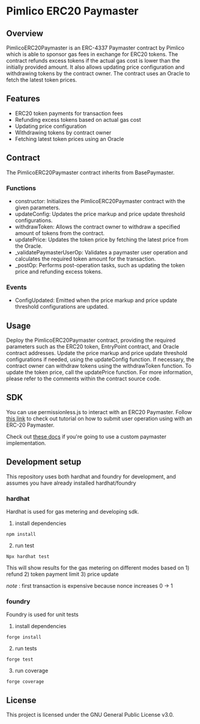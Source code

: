 # Pimlico ERC20 Paymaster
## Overview
PimlicoERC20Paymaster is an ERC-4337 Paymaster contract by Pimlico which is able to sponsor gas fees in exchange for ERC20 tokens. The contract refunds excess tokens if the actual gas cost is lower than the initially provided amount. It also allows updating price configuration and withdrawing tokens by the contract owner. The contract uses an Oracle to fetch the latest token prices.

## Features
- ERC20 token payments for transaction fees
- Refunding excess tokens based on actual gas cost
- Updating price configuration
- Withdrawing tokens by contract owner
- Fetching latest token prices using an Oracle

## Contract
The PimlicoERC20Paymaster contract inherits from BasePaymaster.

### Functions
- constructor: Initializes the PimlicoERC20Paymaster contract with the given parameters.
- updateConfig: Updates the price markup and price update threshold configurations.
- withdrawToken: Allows the contract owner to withdraw a specified amount of tokens from the contract.
- updatePrice: Updates the token price by fetching the latest price from the Oracle.
- _validatePaymasterUserOp: Validates a paymaster user operation and calculates the required token amount for the transaction.
- _postOp: Performs post-operation tasks, such as updating the token price and refunding excess tokens.

### Events
- ConfigUpdated: Emitted when the price markup and price update threshold configurations are updated.

## Usage
Deploy the PimlicoERC20Paymaster contract, providing the required parameters such as the ERC20 token, EntryPoint contract, and Oracle contract addresses.
Update the price markup and price update threshold configurations if needed, using the updateConfig function.
If necessary, the contract owner can withdraw tokens using the withdrawToken function.
To update the token price, call the updatePrice function.
For more information, please refer to the comments within the contract source code.

## SDK
You can use permissionless.js to interact with an ERC20 Paymaster. Follow [this link](https://docs.pimlico.io/permissionless/tutorial/tutorial-3) to check out tutorial on how to submit user operation using with an ERC-20 Paymaster.

Check out [these docs](https://docs.pimlico.io/permissionless/how-to/paymasters/use-custom-paymaster) if you're going to use a custom paymaster implementation.

## Development setup

This repository uses both hardhat and foundry for development, and assumes you have already installed hardhat/foundry

### hardhat

Hardhat is used for gas metering and developing sdk.

1. install dependencies
```shell
npm install
```
2. run test
```
Npx hardhat test
```
This will show results for the gas metering on different modes based on 1) refund 2) token payment limit 3) price update

*note* : first transaction is expensive because nonce increases 0 -> 1

### foundry

Foundry is used for unit tests

1. install dependencies
```shell
forge install
```

2. run tests
```shell
forge test
```

3. run coverage
```shell
forge coverage
```


## License
This project is licensed under the GNU General Public License v3.0.
